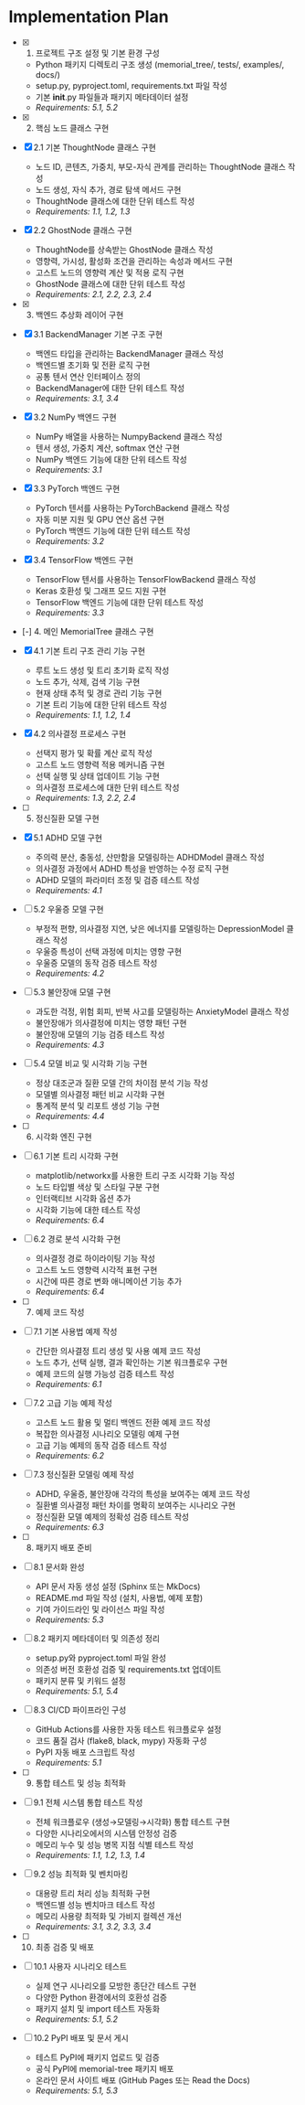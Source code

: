 # Implementation Plan

- [x] 1. 프로젝트 구조 설정 및 기본 환경 구성
  - Python 패키지 디렉토리 구조 생성 (memorial_tree/, tests/, examples/, docs/)
  - setup.py, pyproject.toml, requirements.txt 파일 작성
  - 기본 __init__.py 파일들과 패키지 메타데이터 설정
  - _Requirements: 5.1, 5.2_

- [x] 2. 핵심 노드 클래스 구현
- [x] 2.1 기본 ThoughtNode 클래스 구현
  - 노드 ID, 콘텐츠, 가중치, 부모-자식 관계를 관리하는 ThoughtNode 클래스 작성
  - 노드 생성, 자식 추가, 경로 탐색 메서드 구현
  - ThoughtNode 클래스에 대한 단위 테스트 작성
  - _Requirements: 1.1, 1.2, 1.3_

- [x] 2.2 GhostNode 클래스 구현
  - ThoughtNode를 상속받는 GhostNode 클래스 작성
  - 영향력, 가시성, 활성화 조건을 관리하는 속성과 메서드 구현
  - 고스트 노드의 영향력 계산 및 적용 로직 구현
  - GhostNode 클래스에 대한 단위 테스트 작성
  - _Requirements: 2.1, 2.2, 2.3, 2.4_

- [x] 3. 백엔드 추상화 레이어 구현
- [x] 3.1 BackendManager 기본 구조 구현
  - 백엔드 타입을 관리하는 BackendManager 클래스 작성
  - 백엔드별 초기화 및 전환 로직 구현
  - 공통 텐서 연산 인터페이스 정의
  - BackendManager에 대한 단위 테스트 작성
  - _Requirements: 3.1, 3.4_

- [x] 3.2 NumPy 백엔드 구현
  - NumPy 배열을 사용하는 NumpyBackend 클래스 작성
  - 텐서 생성, 가중치 계산, softmax 연산 구현
  - NumPy 백엔드 기능에 대한 단위 테스트 작성
  - _Requirements: 3.1_

- [x] 3.3 PyTorch 백엔드 구현
  - PyTorch 텐서를 사용하는 PyTorchBackend 클래스 작성
  - 자동 미분 지원 및 GPU 연산 옵션 구현
  - PyTorch 백엔드 기능에 대한 단위 테스트 작성
  - _Requirements: 3.2_

- [x] 3.4 TensorFlow 백엔드 구현
  - TensorFlow 텐서를 사용하는 TensorFlowBackend 클래스 작성
  - Keras 호환성 및 그래프 모드 지원 구현
  - TensorFlow 백엔드 기능에 대한 단위 테스트 작성
  - _Requirements: 3.3_

- [-] 4. 메인 MemorialTree 클래스 구현
- [x] 4.1 기본 트리 구조 관리 기능 구현
  - 루트 노드 생성 및 트리 초기화 로직 작성
  - 노드 추가, 삭제, 검색 기능 구현
  - 현재 상태 추적 및 경로 관리 기능 구현
  - 기본 트리 기능에 대한 단위 테스트 작성
  - _Requirements: 1.1, 1.2, 1.4_

- [x] 4.2 의사결정 프로세스 구현

  - 선택지 평가 및 확률 계산 로직 작성
  - 고스트 노드 영향력 적용 메커니즘 구현
  - 선택 실행 및 상태 업데이트 기능 구현
  - 의사결정 프로세스에 대한 단위 테스트 작성
  - _Requirements: 1.3, 2.2, 2.4_

- [ ] 5. 정신질환 모델 구현
- [x] 5.1 ADHD 모델 구현





  - 주의력 분산, 충동성, 산만함을 모델링하는 ADHDModel 클래스 작성
  - 의사결정 과정에서 ADHD 특성을 반영하는 수정 로직 구현
  - ADHD 모델의 파라미터 조정 및 검증 테스트 작성
  - _Requirements: 4.1_

- [ ] 5.2 우울증 모델 구현
  - 부정적 편향, 의사결정 지연, 낮은 에너지를 모델링하는 DepressionModel 클래스 작성
  - 우울증 특성이 선택 과정에 미치는 영향 구현
  - 우울증 모델의 동작 검증 테스트 작성
  - _Requirements: 4.2_

- [ ] 5.3 불안장애 모델 구현
  - 과도한 걱정, 위험 회피, 반복 사고를 모델링하는 AnxietyModel 클래스 작성
  - 불안장애가 의사결정에 미치는 영향 패턴 구현
  - 불안장애 모델의 기능 검증 테스트 작성
  - _Requirements: 4.3_

- [ ] 5.4 모델 비교 및 시각화 기능 구현
  - 정상 대조군과 질환 모델 간의 차이점 분석 기능 작성
  - 모델별 의사결정 패턴 비교 시각화 구현
  - 통계적 분석 및 리포트 생성 기능 구현
  - _Requirements: 4.4_

- [ ] 6. 시각화 엔진 구현
- [ ] 6.1 기본 트리 시각화 구현
  - matplotlib/networkx를 사용한 트리 구조 시각화 기능 작성
  - 노드 타입별 색상 및 스타일 구분 구현
  - 인터랙티브 시각화 옵션 추가
  - 시각화 기능에 대한 테스트 작성
  - _Requirements: 6.4_

- [ ] 6.2 경로 분석 시각화 구현
  - 의사결정 경로 하이라이팅 기능 작성
  - 고스트 노드 영향력 시각적 표현 구현
  - 시간에 따른 경로 변화 애니메이션 기능 추가
  - _Requirements: 6.4_

- [ ] 7. 예제 코드 작성
- [ ] 7.1 기본 사용법 예제 작성
  - 간단한 의사결정 트리 생성 및 사용 예제 코드 작성
  - 노드 추가, 선택 실행, 결과 확인하는 기본 워크플로우 구현
  - 예제 코드의 실행 가능성 검증 테스트 작성
  - _Requirements: 6.1_

- [ ] 7.2 고급 기능 예제 작성
  - 고스트 노드 활용 및 멀티 백엔드 전환 예제 코드 작성
  - 복잡한 의사결정 시나리오 모델링 예제 구현
  - 고급 기능 예제의 동작 검증 테스트 작성
  - _Requirements: 6.2_

- [ ] 7.3 정신질환 모델링 예제 작성
  - ADHD, 우울증, 불안장애 각각의 특성을 보여주는 예제 코드 작성
  - 질환별 의사결정 패턴 차이를 명확히 보여주는 시나리오 구현
  - 정신질환 모델 예제의 정확성 검증 테스트 작성
  - _Requirements: 6.3_

- [ ] 8. 패키지 배포 준비
- [ ] 8.1 문서화 완성
  - API 문서 자동 생성 설정 (Sphinx 또는 MkDocs)
  - README.md 파일 작성 (설치, 사용법, 예제 포함)
  - 기여 가이드라인 및 라이선스 파일 작성
  - _Requirements: 5.3_

- [ ] 8.2 패키지 메타데이터 및 의존성 정리
  - setup.py와 pyproject.toml 파일 완성
  - 의존성 버전 호환성 검증 및 requirements.txt 업데이트
  - 패키지 분류 및 키워드 설정
  - _Requirements: 5.1, 5.4_

- [ ] 8.3 CI/CD 파이프라인 구성
  - GitHub Actions를 사용한 자동 테스트 워크플로우 설정
  - 코드 품질 검사 (flake8, black, mypy) 자동화 구성
  - PyPI 자동 배포 스크립트 작성
  - _Requirements: 5.1_

- [ ] 9. 통합 테스트 및 성능 최적화
- [ ] 9.1 전체 시스템 통합 테스트 작성
  - 전체 워크플로우 (생성→모델링→시각화) 통합 테스트 구현
  - 다양한 시나리오에서의 시스템 안정성 검증
  - 메모리 누수 및 성능 병목 지점 식별 테스트 작성
  - _Requirements: 1.1, 1.2, 1.3, 1.4_

- [ ] 9.2 성능 최적화 및 벤치마킹
  - 대용량 트리 처리 성능 최적화 구현
  - 백엔드별 성능 벤치마크 테스트 작성
  - 메모리 사용량 최적화 및 가비지 컬렉션 개선
  - _Requirements: 3.1, 3.2, 3.3, 3.4_

- [ ] 10. 최종 검증 및 배포
- [ ] 10.1 사용자 시나리오 테스트
  - 실제 연구 시나리오를 모방한 종단간 테스트 구현
  - 다양한 Python 환경에서의 호환성 검증
  - 패키지 설치 및 import 테스트 자동화
  - _Requirements: 5.1, 5.2_

- [ ] 10.2 PyPI 배포 및 문서 게시
  - 테스트 PyPI에 패키지 업로드 및 검증
  - 공식 PyPI에 memorial-tree 패키지 배포
  - 온라인 문서 사이트 배포 (GitHub Pages 또는 Read the Docs)
  - _Requirements: 5.1, 5.3_